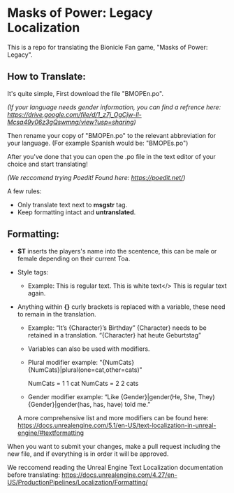 # Masks of Power: Legacy Localization
This is a repo for translating the Bionicle Fan game, "Masks of Power: Legacy".

## How to Translate:
It's quite simple, First download the file "BMOPEn.po".

_(If your language needs gender information, you can find a refrence here: https://drive.google.com/file/d/1_z7j_OgCjw-ll-Mcsa49y06z3gQswmng/view?usp=sharing)_

Then rename your copy of "BMOPEn.po" to the relevant abbreviation for your language. (For example Spanish would be: "BMOPEs.po")

After you've done that you can open the .po file in the text editor of your choice and start translating! 

_(We reccomend trying Poedit! Found here: https://poedit.net/)_

A few rules: 
  - Only translate text next to **msgstr** tag.
  - Keep formatting intact and **untranslated**.

## Formatting:
  - **$T** inserts the players's name into the scentence, this can be male or female depending on their current Toa.

  - Style tags:
    - Example:
      This is regular text. <Key>This is white text</> This is regular text again.

  - Anything within **{}** curly brackets is replaced with a variable, these need to remain in the translation.
    - Example: 
      “It’s {Character}’s Birthday” 
      {Character} needs to be retained in a translation. 
      “{Character} hat heute Geburtstag”
  
    - Variables can also be used with modifiers. 

    -  Plural modifier example:
	      "{NumCats} {NumCats}|plural(one=cat,other=cats)"

	      NumCats = 1
	      	1 cat
    	  NumCats = 2
    	  	2 cats
    -  Gender modifier example:
	      “Like {Gender}|gender(He, She, They) {Gender}|gender(has, has, have) told me.”

    A more comprehensive list and more modifiers can be found here: https://docs.unrealengine.com/5.1/en-US/text-localization-in-unreal-engine/#textformatting


When you want to submit your changes, make a pull request including the new file, and if everything is in order it will be approved.

We reccomend reading the Unreal Engine Text Localization documentation before translating: https://docs.unrealengine.com/4.27/en-US/ProductionPipelines/Localization/Formatting/
